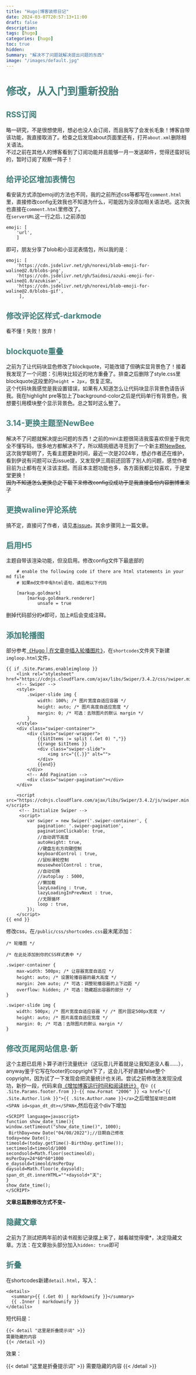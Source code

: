 ```yaml
---
title: "Hugo|博客装修日记"
date: 2024-03-07T20:57:13+11:00
draft: false
description: 
tags: [hugo]
categories: [hugo]
toc: true
hidden: 
Summary: "解决不了问题就解决提出问题的东西"
image: "/images/default.jpg"
---
```


# <font color=#417D7A>修改，从入门到重新投胎</font>

## <font color=#417D7A>RSS订阅</font>
略一研究，不是很想使用，想必也没人会订阅，而且我写了会发长毛象！博客自带该功能，我直接取消了。检查之后发现about页面里还有，打开<code>about.xml</code>删除相关语法。  
不过之前在其他人的博客看到了订阅功能并且能够一月一发送邮件，觉得还蛮好玩的，暂时订阅了观察一阵子！

## <font color=#417D7A>给评论区增加表情包</font>
看安装方式添加emoji的方法也不同，我的之前所述css等都写在`comment.html`里，直接修改config无效我也不知道为什么，可能因为没添加相关语法吧。这次我也直接在`comment.html`里修改了。  
在`serverURL`这一行之后、`]`之前添加  
```
emoji: [
    'url',
    ]
```
即可，朋友分享了blob和小豆泥表情包，所以我的是：
```
emoji: [
    'https://cdn.jsdelivr.net/gh/norevi/blob-emoji-for-waline@2.0/blobs-png',
    'https://cdn.jsdelivr.net/gh/Saidosi/azuki-emoji-for-waline@1.0/azukisan',
    'https://cdn.jsdelivr.net/gh/norevi/blob-emoji-for-waline@2.0/blobs-gif',
     ],
```
## <font color=#417D7A>修改评论区样式-darkmode</font>
看不懂！失败！放弃！

## <font color=#417D7A>blockquote重叠</font>
之前为了让代码块显色修改了blockquote，可能改错了但确实显背景色了！接着我发现了一个问题：引用块比较近的地方重叠了。排查之后删除了style.css里blockquote这段里的`height = 2px`，恢复正常。  
这个代码块我感觉是我设置错误，如果有人知道怎么让代码块显示背景色请告诉我。我在highlight pre等加上了background-color之后是代码单行有背景色，我想要引用模块整个显示背景色。总之暂时这么整了。  

## <font color=#417D7A>3.14-更换主题至NewBee</font>
解决不了问题就解决提出问题的东西！之前的mini主题很简洁我蛮喜欢但鉴于我完全不懂写码，很多地方都解决不了，所以精挑细选寻觅到了一个新主题[NewBee](https://github.com/xioyito/NewBee),这次我学聪明了，先看主题更新时间，最近一次是2024年，想必作者还在维护，看到伊说有问题可以去issue提，又发现伊三周前还回答了别人的问题，感觉作者目前为止都有在关注该主题。而且本主题功能也多，各方面我都比较喜欢，于是堂堂更换！  
~~因为不知道怎么更换总之下载下来修改config没成功于是我直接备份内容删博重来了~~  

## <font color=#417D7A>更换waline评论系统</font>
搞不定，直接问了作者，请见[本issue](https://github.com/xioyito/NewBee/issues/30)。其余步骤同上一篇文章。

## <font color=#417D7A>启用H5</font>
主题自带该渲染功能，但没启用。修改config文件下最底部的
```
    # enable the following code if there are html statements in your md file
    # 如果md文件中有html语句，请启用以下代码

    [markup.goldmark]
        [markup.goldmark.renderer]
            unsafe = true
```
删掉代码部分的`#`即可，加上#后会变成注释。

## <font color=#417D7A>添加轮播图</font>
部分参考[《Hugo | 在文章中插入轮播图片》](https://mantyke.icu/posts/2021/cf2cf0fb/)，在`shortcodes`文件夹下新建`imgloop.html`文件，
```
{{ if .Site.Params.enableimgloop }}
    <link rel="stylesheet" href="https://cdnjs.cloudflare.com/ajax/libs/Swiper/3.4.2/css/swiper.min.css">
    <!-- Swiper -->
    <style>
        .swiper-slide img {
            width: 100%; /* 图片宽度自适应容器 */
            height: auto; /* 图片高度自适应宽度 */
            margin: 0; /* 可选：去除图片的默认 margin */
        }
    </style>
    <div class="swiper-container">
        <div class="swiper-wrapper">
            {{$itItems := split (.Get 0) ","}}
            {{range $itItems }}
            <div class="swiper-slide">
                <img src="{{.}}" alt="">
            </div>
            {{end}}
        </div>
        <!-- Add Pagination -->
        <div class="swiper-pagination"></div>
    </div>

    <script src="https://cdnjs.cloudflare.com/ajax/libs/Swiper/3.4.2/js/swiper.min.js"></script>
     <!-- Initialize Swiper -->
     <script>
        var swiper = new Swiper('.swiper-container', {
            pagination: '.swiper-pagination',
            paginationClickable: true,
            //自动调节高度
            autoHeight: true,
            //键盘左右方向键控制
            keyboardControl : true,
            //鼠标滑轮控制
            mousewheelControl : true,
            //自动切换
            //autoplay : 5000,
            //懒加载
            lazyLoading : true,
            lazyLoadingInPrevNext : true,
            //无限循环
            loop : true,
        });
    </script>
{{ end }}
```

修改css，在`/public/css/shortcodes.css`最末尾添加：
```
/* 轮播图 */

/* 在此处添加到你的CSS样式表中 */

.swiper-container {
    max-width: 500px; /* 让容器宽度自适应 */
    height: auto; /* 设置轮播容器的最大高度 */
    margin: 2em auto; /* 可选：调整轮播容器的上下边距 */
    overflow: hidden; /* 可选：隐藏超出容器的部分 */
}

.swiper-slide img {
    width: 500px; /* 图片宽度自适应容器 */ /* 图片固定500px宽度 */
    height: auto; /* 图片高度自适应宽度 */
    margin: 0; /* 可选：去除图片的默认 margin */
}
```

## <font color=#417D7A>修改页尾网站信息·新</font>
这个主题已启用卜算子进行流量统计（这玩意儿开着就是让我知道没人看……），anyway鉴于它写在footer的copyright下了，这会儿不好直接false整个copyright，因为试了一下发现会把流量统计也关闭。尝试之前修改法发现没成功，新抄一段，代码来自[《增加博客运行时间和阅读统计》](https://www.10101.io/2018/09/16/Blog_2)
在`© {{ .Site.Params.footer.from }}-{{ now.Format "2006" }} <a href="{{ .Site.Author.link }}">{{ .Site.Author.name }}</a>`之后增加`星球已自转 <SPAN id=span_dt_dt></SPAN>`,然后在这个div下增加
```
<SCRIPT language=javascript>
function show_date_time(){
window.setTimeout("show_date_time()", 1000);
 BirthDay=new Date("04/08/2022");//日期自己修改
today=new Date();
timeold=(today.getTime()-BirthDay.getTime());
sectimeold=timeold/1000
secondsold=Math.floor(sectimeold);
msPerDay=24*60*60*1000
e_daysold=timeold/msPerDay
daysold=Math.floor(e_daysold);
span_dt_dt.innerHTML=""+daysold+"天";
}
show_date_time();
</SCRIPT>
```

**文章总篇数修改方式不变~**

## <font color=#417D7A>隐藏文章</font>
之前为了测试把两年前的读书观影记录摆上来了，越看越觉得傻*，决定隐藏文章。方法：在文章抬头部分加入`hidden: true`即可

## <font color=#417D7A>折叠</font>
在shortcodes新建`detail.html`，写入：
```
<details>
  <summary>{{ (.Get 0) | markdownify }}</summary>
  {{ .Inner | markdownify }}
</details>
```
短代码是：
```
{{< detail "这里是折叠提示词" >}}
需要隐藏的内容
{{< /detail >}}
```
效果：  

{{< detail "这里是折叠提示词" >}}
需要隐藏的内容
{{< /detail >}}

